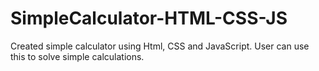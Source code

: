 # SimpleCalculator-HTML-CSS-JS
Created simple calculator using Html, CSS and JavaScript. User can use this to solve simple calculations.
